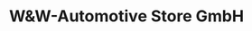 ---
title: "W&W-Automotive Store GmbH"
url: /dobl-zwaring/wundw-automotive-store-gmbh/
shop: Autohaus
---